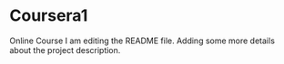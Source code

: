 # Coursera1
Online Course
I am editing the README file. Adding some more details about the project description.

